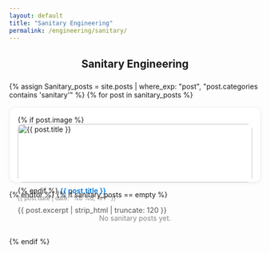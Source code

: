 ```yaml
---
layout: default
title: "Sanitary Engineering"
permalink: /engineering/sanitary/
---
```


<section style="max-width:900px; margin:2rem auto;">
  <h2 style="text-align:center;">Sanitary Engineering</h2>
  <div style="display:grid; grid-template-columns:repeat(auto-fit,minmax(260px,1fr)); gap:1rem; margin-top:1.5rem;">
    {% assign Sanitary_posts = site.posts | where_exp: "post", "post.categories contains 'sanitary'" %}
    {% for post in sanitary_posts %}
      <article style="border:1px solid #eee; border-radius:12px; padding:1rem; background:#fff; box-shadow:0 2px 6px rgba(0,0,0,0.05);">
        {% if post.image %}
          <img src="{{ post.image | relative_url }}" alt="{{ post.title }}" style="width:100%; border-radius:10px; margin-bottom:0.5rem;">
        {% endif %}
        <a href="{{ post.url | relative_url }}" style="font-weight:600; color:#0078D7; text-decoration:none;">{{ post.title }}</a><br>
        <small style="color:#888;">{{ post.date | date: "%b %d, %Y" }}</small>
        <p style="color:#555; font-size:.9rem; margin-top:.5rem;">{{ post.excerpt | strip_html | truncate: 120 }}</p>
      </article>
    {% endfor %}
    {% if sanitary_posts == empty %}
      <p style="text-align:center; color:#888;">No sanitary posts yet.</p>
    {% endif %}
  </div>
</section>


